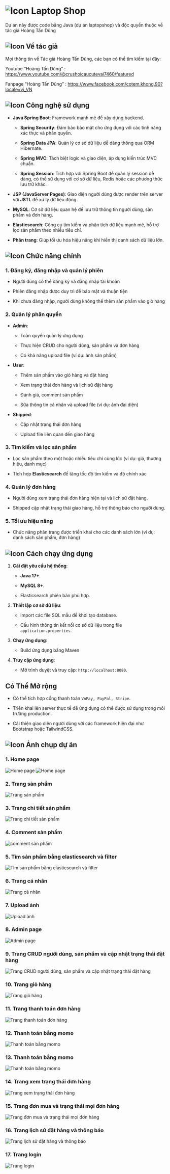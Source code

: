 # ![Icon](https://img.icons8.com/?size=35&id=104233&format=png&color=000000) Laptop Shop

Dự án này được code bằng Java (dự án laptopshop) và độc quyền thuộc về tác giả Hoàng Tấn Dũng

## ![Icon](https://img.icons8.com/?size=20&id=21838&format=png&color=000000) Về tác giả

Mọi thông tin về Tác giả Hoàng Tấn Dũng, các bạn có thể tìm kiếm tại đây:

Youtube “Hoàng Tấn Dũng” : https://www.youtube.com/@crushoicaucutevai7460/featured

Fanpage “Hoàng Tấn Dũng” : https://www.facebook.com/cotem.khong.90?locale=vi_VN

## ![Icon](https://img.icons8.com/?size=25&id=43259&format=png&color=000000) Công nghệ sử dụng

- **Java Spring Boot**: Framework mạnh mẽ để xây dựng backend.

  - **Spring Security**: Đảm bảo bảo mật cho ứng dụng với các tính năng xác thực và phân quyền.

  - **Spring Data JPA**: Quản lý cơ sở dữ liệu dễ dàng thông qua ORM Hibernate.

  - **Spring MVC**: Tách biệt logic và giao diện, áp dụng kiến trúc MVC chuẩn.

  - **Spring Session**: Tích hợp với Spring Boot để quản lý session dễ dàng, có thể sử dụng với cơ sở dữ liệu, Redis hoặc các phương thức lưu trữ khác.

- **JSP (JavaServer Pages)**: Giao diện người dùng được render trên server với **JSTL** để xử lý dữ liệu động.

- **MySQL**: Cơ sở dữ liệu quan hệ để lưu trữ thông tin người dùng, sản phẩm và đơn hàng.

- **Elasticsearch**: Công cụ tìm kiếm và phân tích dữ liệu mạnh mẽ, hỗ trợ lọc sản phẩm theo nhiều tiêu chí.

- **Phân trang**: Giúp tối ưu hóa hiệu năng khi hiển thị danh sách dữ liệu lớn.

## ![Icon](https://img.icons8.com/?size=30&id=111139&format=png&color=000000) Chức năng chính

### **1. Đăng ký, đăng nhập và quản lý phiên**

- Người dùng có thể đăng ký và đăng nhập tài khoản

- Phiên đăng nhập được duy trì để bảo mật và thuận tiện

- Khi chưa đăng nhập, người dùng không thể thêm sản phẩm vào giỏ hàng

### **2. Quản lý phân quyền**
- **Admin**:

  - Toàn quyền quản lý ứng dụng

  - Thực hiện CRUD cho người dùng, sản phẩm và đơn hàng

  - Có khả năng upload file (ví dụ: ảnh sản phẩm)

- **User**:

  - Thêm sản phẩm vào giỏ hàng và đặt hàng

  - Xem trạng thái đơn hàng và lịch sử đặt hàng

  - Đánh giá, comment sản phẩm

  - Sửa thông tin cá nhân và upload file (ví dụ: ảnh đại diện)

- **Shipped**:

  - Cập nhật trạng thái đơn hàng

  - Upload file liên quan đến giao hàng

### **3. Tìm kiếm và lọc sản phẩm**

- Lọc sản phẩm theo một hoặc nhiều tiêu chí cùng lúc (ví dụ: giá, thương hiệu, danh mục)

- Tích hợp **Elasticsearch** để tăng tốc độ tìm kiếm và độ chính xác

### **4. Quản lý đơn hàng**

- Người dùng xem trạng thái đơn hàng hiện tại và lịch sử đặt hàng.

- Shipped cập nhật trạng thái giao hàng, hỗ trợ thông báo cho người dùng.

### **5. Tối ưu hiệu năng**

- Chức năng phân trang được triển khai cho các danh sách lớn (ví dụ: danh sách sản phẩm, đơn hàng)

## ![Icon](https://img.icons8.com/?size=30&id=108805&format=png&color=000000) Cách chạy ứng dụng

1. **Cài đặt yêu cầu hệ thống**:

   - **Java 17+**.

   - **MySQL 8+**.

   - Elasticsearch phiên bản phù hợp.

2. **Thiết lập cơ sở dữ liệu**:

   - Import các file SQL mẫu để khởi tạo database.

   - Cấu hình thông tin kết nối cơ sở dữ liệu trong file `application.properties`.

3. **Chạy ứng dụng**:

   - Build ứng dụng bằng Maven

4. **Truy cập ứng dụng**:

   - Mở trình duyệt và truy cập: `http://localhost:8080`.

## **Có Thể Mở rộng**

- Có thể tích hợp cổng thanh toán `VnPay, PayPal, Stripe`.

- Triển khai lên server thực tế để ứng dụng có thể được sử dụng trong môi trường production.

- Cải thiện giao diện người dùng với các framework hiện đại như Bootstrap hoặc TailwindCSS.

## ![Icon](https://img.icons8.com/?size=30&id=9YgKo9PXNHu4&format=png&color=000000) Ảnh chụp dự án

### 1. Home page

![Home page](https://github.com/dung11122005/image_github/blob/master/laptopshop/homepage.png)
![Home page](https://github.com/dung11122005/image_github/blob/master/laptopshop/homepage2.png)

### 2. Trang sản phẩm

![Trang sản phẩm](https://github.com/dung11122005/image_github/blob/master/laptopshop/sanpham.png)

### 3. Trang chi tiết sản phẩm

![Trang chi tiết sản phẩm](https://github.com/dung11122005/image_github/blob/master/laptopshop/chi_tiet_sp.png)

### 4. Comment sản phẩm

![comment sản phẩm](https://github.com/dung11122005/image_github/blob/master/laptopshop/cmt.png)

### 5. Tìm sản phẩm bằng elasticsearch và filter

![Tìm sản phẩm bằng elasticsearch và filter](https://github.com/dung11122005/image_github/blob/master/laptopshop/search.png)

### 6. Trang cá nhân

![Trang cá nhân](https://github.com/dung11122005/image_github/blob/master/laptopshop/trang_ca_nhan.png)

### 7. Upload ảnh

![Upload ảnh](https://github.com/dung11122005/image_github/blob/master/laptopshop/upload_file.png)

### 8. Admin page

![Admin page](https://github.com/dung11122005/image_github/blob/master/laptopshop/admin_page.png)

### 9. Trang CRUD người dùng, sản phẩm và cập nhật trạng thái đặt hàng

![Trang CRUD người dùng, sản phẩm và cập nhật trạng thái đặt hàng](https://github.com/dung11122005/image_github/blob/master/laptopshop/crud_user_sp.png)

### 10. Trang giỏ hàng

![Trang giỏ hàng](https://github.com/dung11122005/image_github/blob/master/laptopshop/gio_hang.png)

### 11. Trang thanh toán đơn hàng

![Trang thanh toán đơn hàng](https://github.com/dung11122005/image_github/blob/master/laptopshop/trang_thanh_toan.png)

### 12. Thanh toán bằng momo

![Thanh toán bằng momo](https://github.com/dung11122005/image_github/blob/master/laptopshop/thanh_toan_momo2.png)

### 13. Thanh toán bằng momo

![Thanh toán bằng momo](https://github.com/dung11122005/image_github/blob/master/laptopshop/thanh_toan_Momo.png)

### 14. Trang xem trạng thái đơn hàng

![Trang xem trạng thái đơn hàng](https://github.com/dung11122005/image_github/blob/master/laptopshop/status.png)

### 15. Trang đơn mua và trạng thái mọi đơn hàng

![Trang đơn mua và trạng thái mọi đơn hàng](https://github.com/dung11122005/image_github/blob/master/laptopshop/trang_mua_trang_thai.png)

### 16. Trang lịch sử đặt hàng và thông báo

![Trang lịch sử đặt hàng và thông báo](https://github.com/dung11122005/image_github/blob/master/laptopshop/lich_su_dat_hang.png)

### 17. Trang login

![Trang login](https://github.com/dung11122005/image_github/blob/master/laptopshop/login.png)